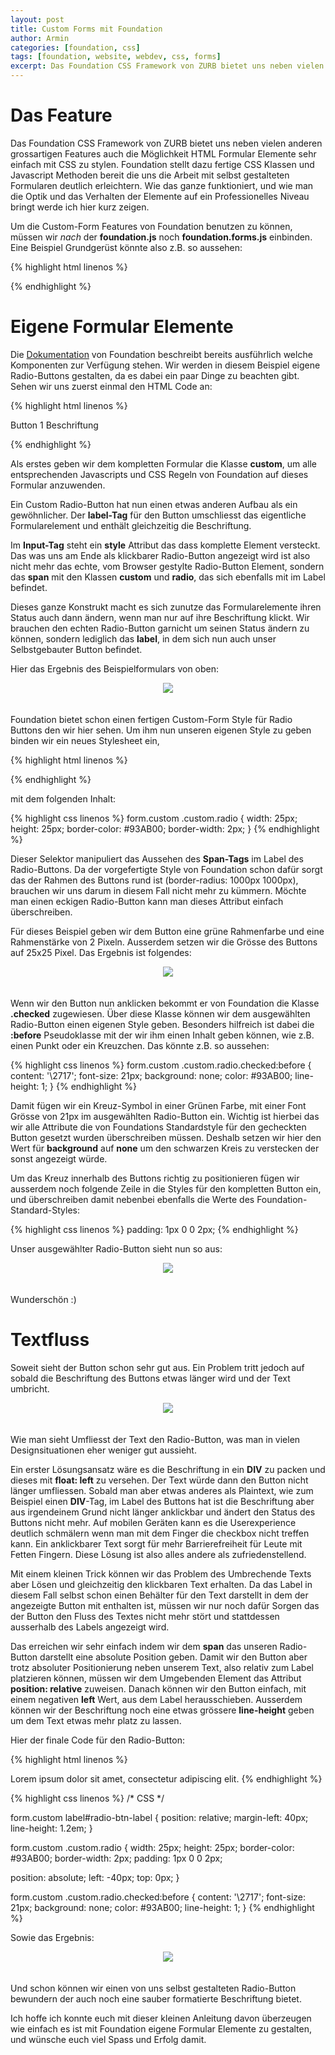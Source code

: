 ```yaml
---
layout: post
title: Custom Forms mit Foundation
author: Armin
categories: [foundation, css]
tags: [foundation, website, webdev, css, forms]
excerpt: Das Foundation CSS Framework von ZURB bietet uns neben vielen anderen grossartigen Features auch die Möglichkeit HTML Formular Elemente sehr einfach mit CSS zu stylen. Foundation stellt dazu fertige CSS Klassen und Javascript Methoden bereit die uns die Arbeit mit selbst gestalteten Formularen deutlich erleichtern. Wie das ganze funktioniert, und wie man die Optik und das Verhalten der Elemente auf ein Professionelles Niveau bringt werde ich hier kurz zeigen.
---
```


Das Feature
===========

Das Foundation CSS Framework von ZURB bietet uns neben vielen anderen grossartigen Features auch die Möglichkeit
HTML Formular Elemente sehr einfach mit CSS zu stylen. Foundation stellt dazu fertige CSS Klassen und Javascript Methoden
bereit die uns die Arbeit mit selbst gestalteten Formularen deutlich erleichtern. Wie das ganze funktioniert, und 
wie man die Optik und das Verhalten der Elemente auf ein Professionelles Niveau bringt werde ich hier kurz zeigen.

Um die Custom-Form Features von Foundation benutzen zu können, müssen wir *nach* der **foundation.js** noch **foundation.forms.js**
einbinden. Eine Beispiel Grundgerüst könnte also z.B. so aussehen:

{% highlight html linenos %}
<!DOCTYPE html>
<!--[if IE 8]><html class="no-js lt-ie9" lang="en"> <![endif]-->
<!--[if gt IE 8]><!--> <html class="no-js" lang="en"> <!--<![endif]-->

<head>
  <meta charset="utf-8" />
  <meta name="viewport" content="width=device-width" />
  <title>Custom Forms Demo</title>

  <link rel="stylesheet" href="css/normalize.css" />
  <link rel="stylesheet" href="css/foundation.css" />

  <script src="js/vendor/custom.modernizr.js"></script>
</head>
<body>



  <script src="js/vendor/jquery.js"></script>
  <script src="js/foundation/foundation.js"></script>
  <script src="js/foundation/foundation.forms.js"></script>

  <script>
    $(document).foundation();
  </script>
</body>
</html>
{% endhighlight %}


Eigene Formular Elemente
========================

Die [Dokumentation](http://foundation.zurb.com/docs/components/custom-forms.html) von Foundation beschreibt bereits
ausführlich welche Komponenten zur Verfügung stehen. 
Wir werden in diesem Beispiel eigene Radio-Buttons gestalten, da es dabei ein paar Dinge zu beachten gibt.
Sehen wir uns zuerst einmal den HTML Code an:

{% highlight html linenos %}
<form class="custom">
  <label for="radio1">
    <input name="radio1" type="radio" id="radio1" style="display:none;">
    <span class="custom radio"></span> Button 1 Beschriftung
  </label>
</form>
{% endhighlight %}

Als erstes geben wir dem kompletten Formular die Klasse **custom**, um alle entsprechenden
Javascripts und CSS Regeln von Foundation auf dieses Formular anzuwenden.

Ein Custom Radio-Button hat nun einen etwas anderen Aufbau als ein gewöhnlicher. Der **label-Tag**
für den Button umschliesst das eigentliche Formularelement und enthält gleichzeitig die Beschriftung.

Im **Input-Tag** steht ein **style** Attribut das dass komplette Element versteckt. Das was uns am Ende als klickbarer
Radio-Button angezeigt wird ist also nicht mehr das echte, vom Browser gestylte Radio-Button Element, sondern das **span**
mit den Klassen **custom** und **radio**, das sich ebenfalls mit im Label befindet.

Dieses ganze Konstrukt macht es sich zunutze das Formularelemente ihren Status auch dann ändern, wenn man nur auf ihre Beschriftung klickt.
Wir brauchen den echten Radio-Button garnicht um seinen Status ändern zu können, sondern lediglich das **label**, in dem sich nun auch unser
Selbstgebauter Button befindet.

Hier das Ergebnis des Beispielformulars von oben:

<div style="text-align: center">
	<img src="{{ site.url }}/assets/img/custom_form_1.png" style="width: auto; padding-bottom: 20px;"/>
</div>
  
Foundation bietet schon einen fertigen Custom-Form Style für Radio Buttons den wir hier sehen.
Um ihm nun unseren eigenen Style zu geben binden wir ein neues Stylesheet ein,

{% highlight html linenos %}
<link rel="stylesheet" href="css/app.css" />
{% endhighlight %}

mit dem folgenden Inhalt:

{% highlight css linenos %}
form.custom .custom.radio
{
  width: 25px;
  height: 25px;
  border-color: #93AB00;
  border-width: 2px;
}
{% endhighlight %}

Dieser Selektor manipuliert das Aussehen des **Span-Tags** im Label des Radio-Buttons.
Da der vorgefertigte Style von Foundation schon dafür sorgt das der Rahmen des Buttons rund ist (border-radius: 1000px 1000px),
brauchen wir uns darum in diesem Fall nicht mehr zu kümmern. Möchte man einen eckigen Radio-Button kann man dieses Attribut einfach überschreiben.

Für dieses Beispiel geben wir dem Button eine grüne Rahmenfarbe und eine Rahmenstärke von 2 Pixeln. Ausserdem setzen wir die Grösse des Buttons auf 25x25 Pixel.
Das Ergebnis ist folgendes: 

<div style="text-align: center">
	<img src="{{ site.url }}/assets/img/custom_form_2.png" style="width: auto; padding-bottom: 20px;"/>
</div>

Wenn wir den Button nun anklicken bekommt er von Foundation die Klasse **.checked** zugewiesen. Über diese Klasse können wir dem ausgewählten Radio-Button einen eigenen Style geben.
Besonders hilfreich ist dabei die **:before** Pseudoklasse mit der wir ihm einen Inhalt geben können, wie z.B. einen Punkt oder ein Kreuzchen.
Das könnte z.B. so aussehen:

{% highlight css linenos %}
form.custom .custom.radio.checked:before
{
  content: '\2717';
  font-size: 21px;
  background: none;
  color: #93AB00;
  line-height: 1;
}
{% endhighlight %}

Damit fügen wir ein Kreuz-Symbol in einer Grünen Farbe, mit einer Font Grösse von 21px im ausgewählten Radio-Button ein.
Wichtig ist hierbei das wir alle Attribute die von Foundations Standardstyle für den gecheckten Button gesetzt wurden überschreiben müssen.
Deshalb setzen wir hier den Wert für **background** auf **none** um den schwarzen Kreis zu verstecken der sonst angezeigt würde.

Um das Kreuz innerhalb des Buttons richtig zu positionieren fügen wir ausserdem noch folgende Zeile in die Styles für den kompletten Button ein,
und überschreiben damit nebenbei ebenfalls die Werte des Foundation-Standard-Styles:

{% highlight css linenos %}
  padding: 1px 0 0 2px; 
{% endhighlight %}

Unser ausgewählter Radio-Button sieht nun so aus:

<div style="text-align: center">
  <img src="{{ site.url }}/assets/img/custom_form_3.png" style="width: auto; padding-bottom: 20px;"/>
</div>

Wunderschön :)

Textfluss
=========

Soweit sieht der Button schon sehr gut aus. Ein Problem tritt jedoch auf sobald die Beschriftung des Buttons etwas länger wird und der Text umbricht.

<div style="text-align: center">
  <img src="{{ site.url }}/assets/img/custom_form_4.png" style="width: auto; padding-bottom: 20px;"/>
</div>

Wie man sieht Umfliesst der Text den Radio-Button, was man in vielen Designsituationen eher weniger gut aussieht.

Ein erster Lösungsansatz wäre es die Beschriftung in ein **DIV** zu packen und dieses mit **float: left** zu versehen.
Der Text würde dann den Button nicht länger umfliessen. Sobald man aber etwas anderes als Plaintext, wie zum Beispiel einen **DIV**-Tag, im Label des Buttons hat
ist die Beschriftung aber aus irgendeinem Grund nicht länger anklickbar und ändert den Status des Buttons nicht mehr. Auf mobilen Geräten kann es
die Userexperience deutlich schmälern wenn man mit dem Finger die checkbox nicht treffen kann. Ein anklickbarer Text sorgt für mehr Barrierefreiheit für Leute mit Fetten Fingern.
Diese Lösung ist also alles andere als zufriedenstellend.

Mit einem kleinen Trick können wir das Problem des Umbrechende Texts aber Lösen und gleichzeitig den klickbaren Text erhalten.
Da das Label in diesem Fall selbst schon einen Behälter für den Text darstellt in dem der angezeigte Button mit enthalten ist, müssen wir nur noch dafür Sorgen
das der Button den Fluss des Textes nicht mehr stört und stattdessen ausserhalb des Labels angezeigt wird.

Das erreichen wir sehr einfach indem wir dem **span** das unseren Radio-Button darstellt eine absolute Position geben.
Damit wir den Button aber trotz absoluter Positionierung neben unserem Text, also relativ zum Label platzieren können, müssen wir dem Umgebenden Element
das Attribut **position: relative** zuweisen. Danach können wir den Button einfach, mit einem negativen **left** Wert, aus dem Label herausschieben.
Ausserdem können wir der Beschriftung noch eine etwas grössere **line-height** geben um dem Text etwas mehr platz zu lassen.

Hier der finale Code für den Radio-Button:

{% highlight html linenos %}
<!-- HTML -->

<label for="radio1" id="radio-btn-label">
  <input name="radio1" type="radio" id="radio1" style="display:none;">
  <span class="custom radio"></span> Lorem ipsum dolor sit amet, consectetur adipiscing elit. 
</label>
{% endhighlight %}

{% highlight css linenos %}
/* CSS */

form.custom label#radio-btn-label
{
  position: relative;
  margin-left: 40px;
  line-height: 1.2em;
}

form.custom .custom.radio
{
  width: 25px;
  height: 25px;
  border-color: #93AB00;
  border-width: 2px;
  padding: 1px 0 0 2px;

  position: absolute;
  left: -40px;
  top: 0px;
}

form.custom .custom.radio.checked:before
{
  content: '\2717';
  font-size: 21px;
  background: none;
  color: #93AB00;
  line-height: 1;
}
{% endhighlight %}

Sowie das Ergebnis:

<div style="text-align: center">
  <img src="{{ site.url }}/assets/img/custom_form_5.png" style="width: auto; padding-bottom: 20px;"/>
</div>

Und schon können wir einen von uns selbst gestalteten Radio-Button bewundern der auch noch eine sauber formatierte Beschriftung bietet.

Ich hoffe ich konnte euch mit dieser kleinen Anleitung davon überzeugen wie einfach es ist mit Foundation eigene Formular Elemente zu gestalten, und wünsche euch viel Spass und Erfolg damit.


